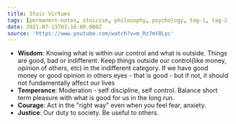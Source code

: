 ```yaml
---
title: Stoic Virtues
tags: [permanent-notes, stoicism, philosophy, psychology, tag-1, tag-2, tag]
date: 2021-07-11T03:16:00.000Z
source: 'https://www.youtube.com/watch?v=m_Rz7mY8Lyc'
---
```


- **Wisdom**: Knowing what is within our control and what is outside. Things are good, bad or indifferent. Keep things outside our control(like money, opinion of others, etc) in the indifferent category. If we have good money or good opinion in others eyes - that is good - but if not, it should not fundamentally affect our lives
- **Temperance**: Moderation - self discipline, self control. Balance short term pleasure with what is good for us in the long run.
- **Courage**: Act in the "right way" even when you feel fear, anxiety.
- **Justice**: Our duty to society. Be useful to others.
